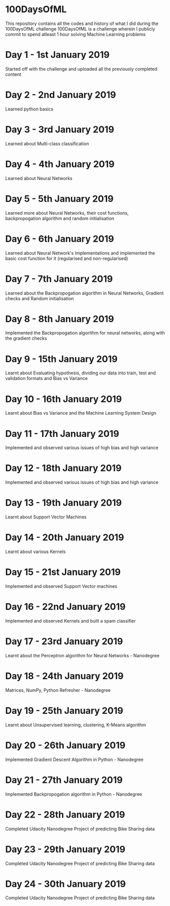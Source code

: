 # 100DaysOfML
This repository contains all the codes and history of what I did during the 100DaysOfML challenge
100DaysOfML is a challenge wherein I publicly commit to spend atleast 1 hour solving Machine Learning problems

# Day 1 - 1st January 2019
Started off with the challenge and uploaded all the previously completed content

# Day 2 - 2nd January 2019
Learned python basics 

# Day 3 - 3rd January 2019
Learned about Multi-class classification 

# Day 4 - 4th January 2019
Learned about Neural Networks

# Day 5 - 5th January 2019
Learned more about Neural Networks, their cost functions, backpropogation algorithm and random initialisation

# Day 6 - 6th January 2019
Learned about Neural Network's Implementations and implemented the basic cost function for it (regularised and non-regularised)

# Day 7 - 7th January 2019
Learned about the Backpropogation algorithm in Neural Networks, Gradient checks and Random initialisation

# Day 8 - 8th January 2019
Implemented the Backpropogation algorithm for neural networks, along with the gradient checks

# Day 9 - 15th January 2019
Learnt about Evaluating hypothesis, dividing our data into train, test and validation formats and Bias vs Variance

# Day 10 - 16th January 2019
Learnt about Bias vs Variance and the Machine Learning System Design

# Day 11 - 17th January 2019
Implemented and observed various issues of high bias and high variance

# Day 12 - 18th January 2019
Implemented and observed various issues of high bias and high variance

# Day 13 - 19th January 2019
Learnt about Support Vector Machines 

# Day 14 - 20th January 2019
Learnt about various Kernels

# Day 15 - 21st January 2019
Implemented and observed Support Vector machines

# Day 16 - 22nd January 2019
Implemented and observed Kernels and built a spam classifier

# Day 17 - 23rd January 2019
Learnt about the Perceptron algorithm for Neural Networks - Nanodegree

# Day 18 - 24th January 2019
Matrices, NumPy, Python Refresher - Nanodegree

# Day 19 - 25th January 2019
Learnt about Unsupervised learning, clustering, K-Means algorithm

# Day 20 - 26th January 2019
Implemented Gradient Descent Algorithm in Python - Nanodegree

# Day 21 - 27th January 2019
Implemented Backpropogation algorithm in Python - Nanodegree

# Day 22 - 28th January 2019
Completed Udacity Nanodegree Project of predicting Bike Sharing data

# Day 23 - 29th January 2019
Completed Udacity Nanodegree Project of predicting Bike Sharing data

# Day 24 - 30th January 2019
Completed Udacity Nanodegree Project of predicting Bike Sharing data
